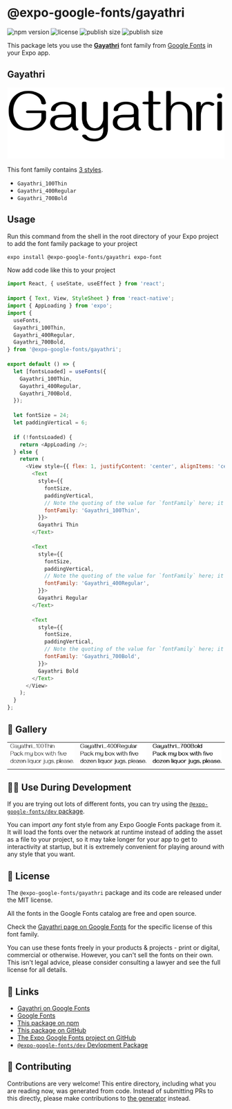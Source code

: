 # @expo-google-fonts/gayathri

![npm version](https://flat.badgen.net/npm/v/@expo-google-fonts/gayathri)
![license](https://flat.badgen.net/github/license/expo/google-fonts)
![publish size](https://flat.badgen.net/packagephobia/install/@expo-google-fonts/gayathri)
![publish size](https://flat.badgen.net/packagephobia/publish/@expo-google-fonts/gayathri)

This package lets you use the [**Gayathri**](https://fonts.google.com/specimen/Gayathri) font family from [Google Fonts](https://fonts.google.com/) in your Expo app.

## Gayathri

![Gayathri](./font-family.png)

This font family contains [3 styles](#-gallery).

- `Gayathri_100Thin`
- `Gayathri_400Regular`
- `Gayathri_700Bold`

## Usage

Run this command from the shell in the root directory of your Expo project to add the font family package to your project
```sh
expo install @expo-google-fonts/gayathri expo-font
```

Now add code like this to your project
```js
import React, { useState, useEffect } from 'react';

import { Text, View, StyleSheet } from 'react-native';
import { AppLoading } from 'expo';
import {
  useFonts,
  Gayathri_100Thin,
  Gayathri_400Regular,
  Gayathri_700Bold,
} from '@expo-google-fonts/gayathri';

export default () => {
  let [fontsLoaded] = useFonts({
    Gayathri_100Thin,
    Gayathri_400Regular,
    Gayathri_700Bold,
  });

  let fontSize = 24;
  let paddingVertical = 6;

  if (!fontsLoaded) {
    return <AppLoading />;
  } else {
    return (
      <View style={{ flex: 1, justifyContent: 'center', alignItems: 'center' }}>
        <Text
          style={{
            fontSize,
            paddingVertical,
            // Note the quoting of the value for `fontFamily` here; it expects a string!
            fontFamily: 'Gayathri_100Thin',
          }}>
          Gayathri Thin
        </Text>

        <Text
          style={{
            fontSize,
            paddingVertical,
            // Note the quoting of the value for `fontFamily` here; it expects a string!
            fontFamily: 'Gayathri_400Regular',
          }}>
          Gayathri Regular
        </Text>

        <Text
          style={{
            fontSize,
            paddingVertical,
            // Note the quoting of the value for `fontFamily` here; it expects a string!
            fontFamily: 'Gayathri_700Bold',
          }}>
          Gayathri Bold
        </Text>
      </View>
    );
  }
};

```

## 🔡 Gallery


||||
|-|-|-|
|![Gayathri_100Thin](./Gayathri_100Thin.ttf.png)|![Gayathri_400Regular](./Gayathri_400Regular.ttf.png)|![Gayathri_700Bold](./Gayathri_700Bold.ttf.png)||


## 👩‍💻 Use During Development

If you are trying out lots of different fonts, you can try using the [`@expo-google-fonts/dev` package](https://github.com/expo/google-fonts/tree/master/font-packages/dev#readme).

You can import *any* font style from any Expo Google Fonts package from it. It will load the fonts
over the network at runtime instead of adding the asset as a file to your project, so it may take longer
for your app to get to interactivity at startup, but it is extremely convenient
for playing around with any style that you want.

## 📖 License

The `@expo-google-fonts/gayathri` package and its code are released under the MIT license.

All the fonts in the Google Fonts catalog are free and open source.

Check the [Gayathri page on Google Fonts](https://fonts.google.com/specimen/Gayathri) for the specific license of this font family.

You can use these fonts freely in your products & projects - print or digital, commercial or otherwise. However, you can't sell the fonts on their own. This isn't legal advice, please consider consulting a lawyer and see the full license for all details.

## 🔗 Links

- [Gayathri on Google Fonts](https://fonts.google.com/specimen/Gayathri)
- [Google Fonts](https://fonts.google.com/)
- [This package on npm](https://www.npmjs.com/package/@expo-google-fonts/gayathri)
- [This package on GitHub](https://github.com/expo/google-fonts/tree/master/font-packages/gayathri)
- [The Expo Google Fonts project on GitHub](https://github.com/expo/google-fonts)
- [`@expo-google-fonts/dev` Devlopment Package](https://github.com/expo/google-fonts/tree/master/font-packages/dev)

## 🤝 Contributing

Contributions are very welcome! This entire directory, including what you are reading now, was generated from code. Instead of submitting PRs to this directly, please make contributions to [the generator](https://github.com/expo/google-fonts/tree/master/packages/generator) instead.
